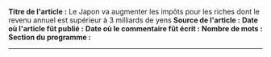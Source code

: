 **Titre de l'article :** Le Japon va augmenter les impôts pour les riches dont le revenu annuel est supérieur à 3 milliards de yens
**Source de l'article :**
**Date où l'article fût publié :**
**Date où le commentaire fût écrit :**
**Nombre de mots :**
**Section du programme :**
****